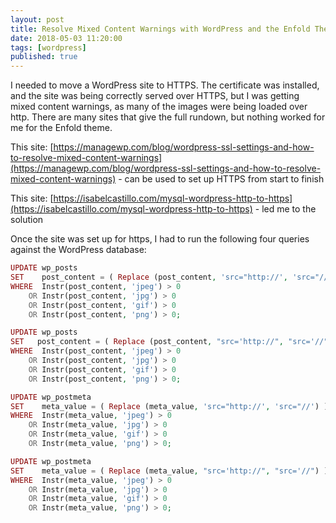 ```yaml
---
layout: post
title: Resolve Mixed Content Warnings with WordPress and the Enfold Theme
date: 2018-05-03 11:20:00
tags: [wordpress]
published: true
---
```


I needed to move a WordPress site to HTTPS. The certificate was installed, and the site was being correctly served over HTTPS, but I was getting mixed content warnings, as many of the images were being loaded over http. There are many sites that give the full rundown, but nothing worked for me for the Enfold theme.

This site: [https://managewp.com/blog/wordpress-ssl-settings-and-how-to-resolve-mixed-content-warnings](https://managewp.com/blog/wordpress-ssl-settings-and-how-to-resolve-mixed-content-warnings) - can be used to set up HTTPS from start to finish

This site: [https://isabelcastillo.com/mysql-wordpress-http-to-https](https://isabelcastillo.com/mysql-wordpress-http-to-https) - led me to the solution

Once the site was set up for https, I had to run the following four queries against the WordPress database:

```php
UPDATE wp_posts 
SET    post_content = ( Replace (post_content, 'src="http://', 'src="//') )
WHERE  Instr(post_content, 'jpeg') > 0 
    OR Instr(post_content, 'jpg') > 0 
    OR Instr(post_content, 'gif') > 0 
    OR Instr(post_content, 'png') > 0;

UPDATE wp_posts
SET   post_content = ( Replace (post_content, "src='http://", "src='//") )
WHERE  Instr(post_content, 'jpeg') > 0 
    OR Instr(post_content, 'jpg') > 0 
    OR Instr(post_content, 'gif') > 0
    OR Instr(post_content, 'png') > 0;

UPDATE wp_postmeta
SET    meta_value = ( Replace (meta_value, 'src="http://', 'src="//') )
WHERE  Instr(meta_value, 'jpeg') > 0 
    OR Instr(meta_value, 'jpg') > 0 
    OR Instr(meta_value, 'gif') > 0 
    OR Instr(meta_value, 'png') > 0;

UPDATE wp_postmeta
SET    meta_value = ( Replace (meta_value, "src='http://", "src='//") )
WHERE  Instr(meta_value, 'jpeg') > 0 
    OR Instr(meta_value, 'jpg') > 0 
    OR Instr(meta_value, 'gif') > 0 
    OR Instr(meta_value, 'png') > 0;
```
	
